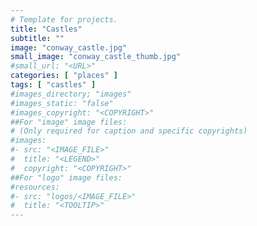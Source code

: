 ```yaml
---
# Template for projects.
title: "Castles"
subtitle: ""
image: "conway_castle.jpg"
small_image: "conway_castle_thumb.jpg"
#small_url: "<URL>"
categories: [ "places" ]
tags: [ "castles" ]
#images_directory; "images"
#images_static: "false"
#images_copyright: "<COPYRIGHT>"
##For "image" image files:
# (Only required for caption and specific copyrights)
#images:
#- src: "<IMAGE_FILE>"
#  title: "<LEGEND>"
#  copyright: "<COPYRIGHT>"
##For "logo" image files:
#resources:
#- src: "logos/<IMAGE_FILE>"
#  title: "<TOOLTIP>"
---
```


